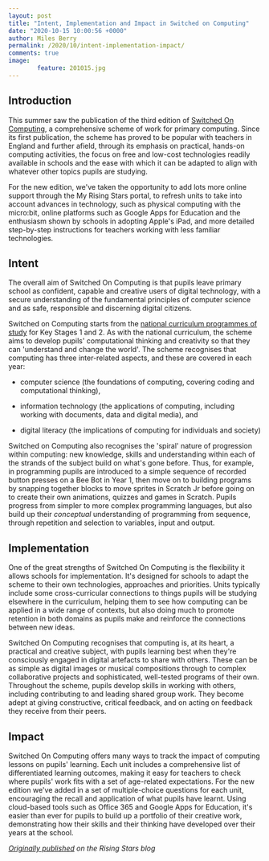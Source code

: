 ```yaml
---
layout: post
title: "Intent, Implementation and Impact in Switched on Computing"
date: "2020-10-15 10:00:56 +0000"
author: Miles Berry
permalink: /2020/10/intent-implementation-impact/
comments: true
image:
        feature: 201015.jpg
---
```



## Introduction

This summer saw the publication of the third edition of [Switched On Computing](https://www.risingstars-uk.com/series/switched-on-computing), a comprehensive scheme of work for primary computing. Since its first publication, the scheme has proved to be popular with teachers in England and further afield, through its emphasis on practical, hands-on computing activities, the focus on free and low-cost technologies readily available in schools and the ease with which it can be adapted to align with whatever other topics pupils are studying.

For the new edition, we've taken the opportunity to add lots more online support through the My Rising Stars portal, to refresh units to take into account advances in technology, such as physical computing with the micro:bit, online platforms such as Google Apps for Education and the enthusiasm shown by schools in adopting Apple's iPad, and more detailed step-by-step instructions for teachers working with less familiar technologies.

## Intent

The overall aim of Switched On Computing is that pupils leave primary school as confident, capable and creative users of digital technology, with a secure understanding of the fundamental principles of computer science and as safe, responsible and discerning digital citizens.

Switched on Computing starts from the [national curriculum programmes of study](https://www.gov.uk/government/publications/national-curriculum-in-england-computing-programmes-of-study/national-curriculum-in-england-computing-programmes-of-study) for Key Stages 1 and 2. As with the national curriculum, the scheme aims to develop pupils' computational thinking and creativity so that they can 'understand and change the world'. The scheme recognises that computing has three inter-related aspects, and these are covered in each year:

- computer science (the foundations of computing, covering coding and computational thinking),

- information technology (the applications of computing, including working with documents, data and digital media), and

- digital literacy (the implications of computing for individuals and society)

Switched on Computing also recognises the 'spiral' nature of progression within computing: new knowledge, skills and understanding within each of the strands of the subject build on what's gone before. Thus, for example, in programming pupils are introduced to a simple sequence of recorded button presses on a Bee Bot in Year 1, then move on to building programs by snapping together blocks to move sprites in Scratch Jr before going on to create their own animations, quizzes and games in Scratch. Pupils progress from simpler to more complex programming languages, but also build up their *conceptual* understanding of programming from sequence, through repetition and selection to variables, input and output.

## Implementation 

One of the great strengths of Switched On Computing is the flexibility it allows schools for implementation. It's designed for schools to adapt the scheme to their own technologies, approaches and priorities. Units typically include some cross-curricular connections to things pupils will be studying elsewhere in the curriculum, helping them to see how computing can be applied in a wide range of contexts, but also doing much to promote retention in both domains as pupils make and reinforce the connections between new ideas. 

Switched On Computing recognises that computing is, at its heart, a practical and creative subject, with pupils learning best when they're consciously engaged in digital artefacts to share with others. These can be as simple as digital images or musical compositions through to complex collaborative projects and sophisticated, well-tested programs of their own. Throughout the scheme, pupils develop skills in working with others, including contributing to and leading shared group work. They become adept at giving constructive, critical feedback, and on acting on feedback they receive from their peers.

## Impact

Switched On Computing offers many ways to track the impact of computing lessons on pupils' learning. Each unit includes a comprehensive list of differentiated learning outcomes, making it easy for teachers to check where pupils' work fits with a set of age-related expectations. For the new edition we've added in a set of multiple-choice questions for each unit, encouraging the recall and application of what pupils have learnt. Using cloud-based tools such as Office 365 and Google Apps for Education, it's easier than ever for pupils to build up a portfolio of their creative work, demonstrating how their skills and their thinking have developed over their years at the school. 

*[Originally published](https://www.risingstars-uk.com/blog/october-2020/intent,-implementation-and-impact-in-switched-on-c) on the Rising Stars blog*